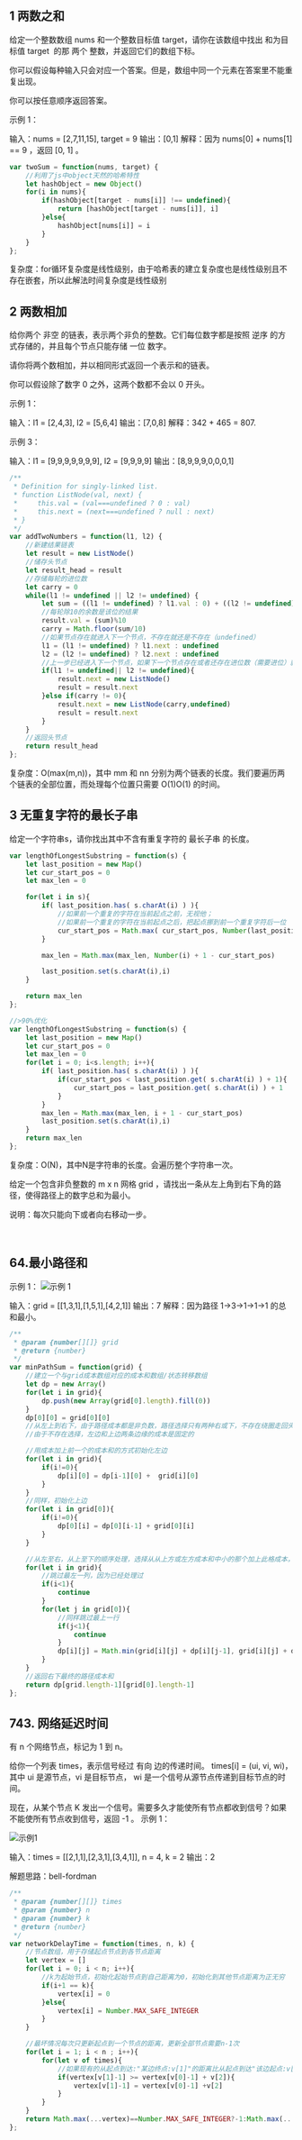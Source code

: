 ## 1 两数之和
   
给定一个整数数组 nums 和一个整数目标值 target，请你在该数组中找出 和为目标值 target  的那 两个 整数，并返回它们的数组下标。

你可以假设每种输入只会对应一个答案。但是，数组中同一个元素在答案里不能重复出现。

你可以按任意顺序返回答案。

示例 1：

输入：nums = [2,7,11,15], target = 9
输出：[0,1]
解释：因为 nums[0] + nums[1] == 9 ，返回 [0, 1] 。

```javascript
var twoSum = function(nums, target) {
    //利用了js中object天然的哈希特性
    let hashObject = new Object()
    for(i in nums){
        if(hashObject[target - nums[i]] !== undefined){
            return [hashObject[target - nums[i]], i]
        }else{
            hashObject[nums[i]] = i
        }
    }
};
```
复杂度：for循环复杂度是线性级别，由于哈希表的建立复杂度也是线性级别且不存在嵌套，所以此解法时间复杂度是线性级别


## 2 两数相加

给你两个 非空 的链表，表示两个非负的整数。它们每位数字都是按照 逆序 的方式存储的，并且每个节点只能存储 一位 数字。

请你将两个数相加，并以相同形式返回一个表示和的链表。

你可以假设除了数字 0 之外，这两个数都不会以 0 开头。

示例 1：

输入：l1 = [2,4,3], l2 = [5,6,4]
输出：[7,0,8]
解释：342 + 465 = 807.

示例 3：

输入：l1 = [9,9,9,9,9,9,9], l2 = [9,9,9,9]
输出：[8,9,9,9,0,0,0,1]

```javascript
/**
 * Definition for singly-linked list.
 * function ListNode(val, next) {
 *     this.val = (val===undefined ? 0 : val)
 *     this.next = (next===undefined ? null : next)
 * }
 */
var addTwoNumbers = function(l1, l2) {
    //新建结果链表
    let result = new ListNode()
    //储存头节点
    let result_head = result
    //存储每轮的进位数
    let carry = 0
    while(l1 != undefined || l2 != undefined) {
        let sum = ((l1 != undefined) ? l1.val : 0) + ((l2 != undefined) ? l2.val : 0) + carry
        //每轮除10的余数是该位的结果
        result.val = (sum)%10
        carry = Math.floor(sum/10)
        //如果节点存在就进入下一个节点，不存在就还是不存在（undefined）
        l1 = (l1 != undefined) ? l1.next : undefined
        l2 = (l2 != undefined) ? l2.next : undefined
        //上一步已经进入下一个节点，如果下一个节点存在或者还存在进位数（需要进位）就创建新的结果节点
        if(l1 != undefined|| l2 != undefined){
            result.next = new ListNode()
            result = result.next
        }else if(carry != 0){
            result.next = new ListNode(carry,undefined)
            result = result.next
        }
    }
    //返回头节点
    return result_head
};
```
复杂度：O(max(m,n))，其中 mm 和 nn 分别为两个链表的长度。我们要遍历两个链表的全部位置，而处理每个位置只需要 O(1)O(1) 的时间。

## 3  无重复字符的最长子串

给定一个字符串s，请你找出其中不含有重复字符的 最长子串 的长度。

```js
var lengthOfLongestSubstring = function(s) {
    let last_position = new Map()
    let cur_start_pos = 0 
    let max_len = 0

    for(let i in s){
        if( last_position.has( s.charAt(i) ) ){
            //如果前一个重复的字符在当前起点之前，无视他；
            //如果前一个重复的字符在当前起点之后，把起点挪到前一个重复字符后一位
            cur_start_pos = Math.max( cur_start_pos, Number(last_position.get( s.charAt(i) )) + 1 )
        }

        max_len = Math.max(max_len, Number(i) + 1 - cur_start_pos)

        last_position.set(s.charAt(i),i)
    }

    return max_len
};
```
```js
//>90%优化
var lengthOfLongestSubstring = function(s) {
    let last_position = new Map()
    let cur_start_pos = 0 
    let max_len = 0
    for(let i = 0; i<s.length; i++){
        if( last_position.has( s.charAt(i) ) ){
            if(cur_start_pos < last_position.get( s.charAt(i) ) + 1){
                cur_start_pos = last_position.get( s.charAt(i) ) + 1
            }
        }
        max_len = Math.max(max_len, i + 1 - cur_start_pos)
        last_position.set(s.charAt(i),i)
    }
    return max_len
};
```
复杂度：O(N)，其中N是字符串的长度。会遍历整个字符串一次。

给定一个包含非负整数的 m x n 网格 grid ，请找出一条从左上角到右下角的路径，使得路径上的数字总和为最小。

说明：每次只能向下或者向右移动一步。

 
## 64.最小路径和
示例 1：
![示例 1](https://assets.leetcode.com/uploads/2020/11/05/minpath.jpg)

输入：grid = [[1,3,1],[1,5,1],[4,2,1]]
输出：7
解释：因为路径 1→3→1→1→1 的总和最小。
```js
/**
 * @param {number[][]} grid
 * @return {number}
 */
var minPathSum = function(grid) {
    //建立一个与grid成本数组对应的成本和数组/状态转移数组
    let dp = new Array()
    for(let i in grid){
        dp.push(new Array(grid[0].length).fill(0))
    }
    dp[0][0] = grid[0][0]
    //从左上到右下，由于路径成本都是非负数，路径选择只有两种右或下，不存在绕圈走回头路
    //由于不存在选择，左边和上边两条边缘的成本是固定的

    //用成本加上前一个的成本和的方式初始化左边
    for(let i in grid){
        if(i!=0){
            dp[i][0] = dp[i-1][0] +  grid[i][0]
        }
    }
    //同样，初始化上边
    for(let i in grid[0]){
        if(i!=0){
            dp[0][i] = dp[0][i-1] + grid[0][i]
        }
    }

    //从左至右，从上至下的顺序处理，选择从从上方或左方成本和中小的那个加上此格成本，加入成本和数组
    for(let i in grid){
        //跳过最左一列，因为已经处理过
        if(i<1){
            continue
        }
        for(let j in grid[0]){
            //同样跳过最上一行
            if(j<1){
                continue
            }
            dp[i][j] = Math.min(grid[i][j] + dp[i][j-1], grid[i][j] + dp[i-1][j])
        }
    }
    //返回右下最终的路径成本和
    return dp[grid.length-1][grid[0].length-1]
};
```

## 743. 网络延迟时间
有 n 个网络节点，标记为 1 到 n。

给你一个列表 times，表示信号经过 有向 边的传递时间。 times[i] = (ui, vi, wi)，其中 ui 是源节点，vi 是目标节点， wi 是一个信号从源节点传递到目标节点的时间。

现在，从某个节点 K 发出一个信号。需要多久才能使所有节点都收到信号？如果不能使所有节点收到信号，返回 -1 。
示例 1：

![示例1](https://assets.leetcode.com/uploads/2019/05/23/931_example_1.png)

输入：times = [[2,1,1],[2,3,1],[3,4,1]], n = 4, k = 2
输出：2

解题思路：bell-fordman
```js
/**
 * @param {number[][]} times
 * @param {number} n
 * @param {number} k
 * @return {number}
 */
var networkDelayTime = function(times, n, k) {
    //节点数组，用于存储起点节点到各节点距离
    let vertex = []
    for(let i = 0; i < n; i++){
        //k为起始节点，初始化起始节点到自己距离为0，初始化到其他节点距离为正无穷
        if(i+1 == k){
            vertex[i] = 0
        }else{
            vertex[i] = Number.MAX_SAFE_INTEGER
        }
    }

    //最坏情况每次只更新起点到一个节点的距离，更新全部节点需要n-1次
    for(let i = 1; i < n ; i++){
        for(let v of times){
            //如果现有的从起点到达:"某边终点:v[1]"的距离比从起点到达"该边起点:v[0]"+该边权重远，更新v[1]距离为更短的路径
            if(vertex[v[1]-1] >= vertex[v[0]-1] + v[2]){
                vertex[v[1]-1] = vertex[v[0]-1] +v[2]
            }
        }
    }
    return Math.max(...vertex)==Number.MAX_SAFE_INTEGER?-1:Math.max(...vertex)
};
```